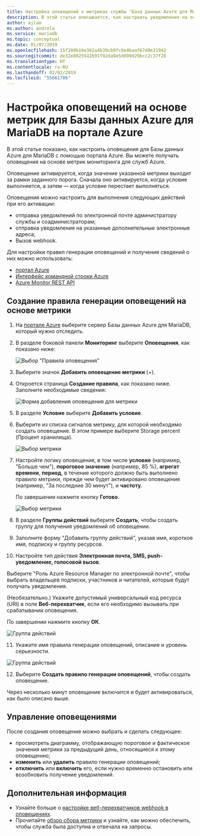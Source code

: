 ```yaml
---
title: Настройка оповещений о метриках службы "База данных Azure для MariaDB" на портале Azure
description: В этой статье описывается, как настроить уведомления на основе метрик для Базы данных Azure для MariaDB и получить к ним доступ с помощью портала Azure.
author: ajlam
ms.author: andrela
ms.service: mariadb
ms.topic: conceptual
ms.date: 01/07/2019
ms.openlocfilehash: 15f280b16e362a4b39cb9fc0e4baaf67d0e31942
ms.sourcegitcommit: de32e8825542b91f02da9e5d899d29bcc2c37f28
ms.translationtype: HT
ms.contentlocale: ru-RU
ms.lasthandoff: 02/02/2019
ms.locfileid: "55661706"
---
```

# <a name="use-the-azure-portal-to-set-up-alerts-on-metrics-for-azure-database-for-mariadb"></a>Настройка оповещений на основе метрик для Базы данных Azure для MariaDB на портале Azure

В этой статье показано, как настроить оповещения для Базы данных Azure для MariaDB с помощью портала Azure. Вы можете получать оповещения на основе метрик мониторинга для служб Azure.

Оповещение активируется, когда значение указанной метрики выходит за рамки заданного порога. Сначала оно активируется, когда условие выполняется, а затем — когда условие перестает выполняться.

Оповещения можно настроить для выполнения следующих действий при его активации:
* отправка уведомлений по электронной почте администратору службы и соадминистраторам;
* отправка уведомления на указанные дополнительные электронные адреса;
* Вызов webhook.

Для настройки правил генерации оповещений и получения сведений о них можно использовать:
* [портал Azure](../azure-monitor/platform/alerts-metric.md#create-with-azure-portal)
* [Интерфейс командной строки Azure](../azure-monitor/platform/alerts-metric.md#with-azure-cli)
* [Azure Monitor REST API](https://docs.microsoft.com/rest/api/monitor/metricalerts)

## <a name="create-an-alert-rule-on-a-metric"></a>Создание правила генерации оповещений на основе метрики
1. На [портале Azure](https://portal.azure.com/) выберите сервер Базы данных Azure для MariaDB, который нужно отследить.

2. В разделе боковой панели **Мониторинг** выберите **Оповещения**, как показано ниже:

   ![Выбор "Правила оповещения"](./media/howto-alert-metric/2-alert-rules.png)

3. Выберите значок **Добавить оповещение метрики** (+).

4. Откроется страница **Создание правила**, как показано ниже. Заполните необходимые сведения:

   ![Форма добавления оповещения для метрики](./media/howto-alert-metric/4-add-rule-form.png)

5. В разделе **Условие** выберите **Добавить условие**.

6. Выберите из списка сигналов метрику, для которой необходимо создать оповещение. В этом примере выберите Storage percent (Процент хранилища).
   
   ![Выбор метрики](./media/howto-alert-metric/6-configure-signal-logic.png)

7. Настройте логику оповещения, в том числе **условие** (например, "Больше чем"), **пороговое значение** (например, 85 %), **агрегат времени**, **период**, в течение которого должно быть выполнено правило метрики, прежде чем будет активировано оповещение (например, "За последние 30 минут"), и **частоту**.
   
   По завершении нажмите кнопку **Готово**.

   ![Выбор метрики](./media/howto-alert-metric/7-set-threshold-time.png)

8. В разделе **Группы действий** выберите **Создать**, чтобы создать группу для получения уведомлений об оповещении.

9. Заполните форму "Добавить группу действий", указав имя, короткое имя, подписку и группу ресурсов.

10. Настройте тип действия **Электронная почта, SMS, push-уведомление, голосовой вызов**.
    
   Выберите "Роль Azure Resource Manager по электронной почте", чтобы выбрать владельцев подписки, участников и читателей, которые будут получать уведомления.
   
   (Необязательно.) Укажите допустимый универсальный код ресурса (URI) в поле **Веб-перехватчик**, если его необходимо вызывать при срабатывании оповещения.

   По завершении нажмите кнопку **ОК**.

   ![Группа действий](./media/howto-alert-metric/10-action-group-type.png)

11. Укажите имя правила генерации оповещений, описание и уровень серьезности.

   ![Группа действий](./media/howto-alert-metric/11-name-description-severity.png) 

12. Выберите **Создать правило генерации оповещений**, чтобы создать оповещение.

   Через несколько минут оповещение включится и будет активироваться, как было описано выше.

## <a name="manage-your-alerts"></a>Управление оповещениями
После создания оповещение можно выбрать и сделать следующее:

* просмотреть диаграмму, отображающую пороговое и фактическое значения метрики за предыдущий день, относящиеся к этому оповещению;
* **изменить** или **удалить** правило генерации оповещений;
* **отключить** или **включить** его, если нужно временно остановить или возобновить получение уведомлений.


## <a name="next-steps"></a>Дополнительная информация
* Узнайте больше о [настройке веб-перехватчиков webhook в оповещениях](../monitoring-and-diagnostics/insights-webhooks-alerts.md).
* Прочитайте [обзор сбора метрики](../monitoring-and-diagnostics/insights-how-to-customize-monitoring.md) и узнайте, как можно обеспечить, чтобы служба была доступна и отвечала на запросы.
